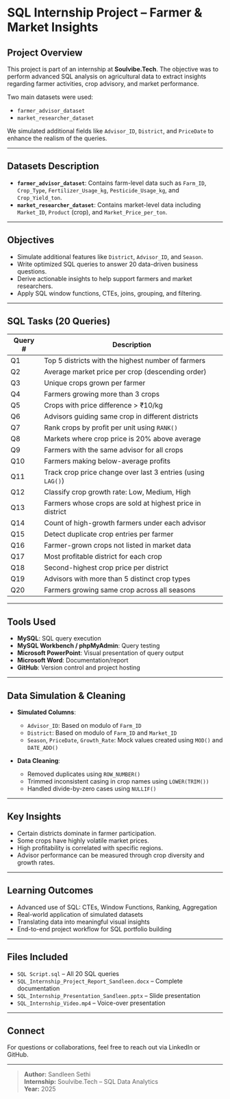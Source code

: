 # SQL Internship Project – Farmer & Market Insights

##  Project Overview
This project is part of an internship at **Soulvibe.Tech**. The objective was to perform advanced SQL analysis on agricultural data to extract insights regarding farmer activities, crop advisory, and market performance.

Two main datasets were used:
- `farmer_advisor_dataset`
- `market_researcher_dataset`

We simulated additional fields like `Advisor_ID`, `District`, and `PriceDate` to enhance the realism of the queries.

---

##  Datasets Description

- **`farmer_advisor_dataset`**: Contains farm-level data such as `Farm_ID`, `Crop_Type`, `Fertilizer_Usage_kg`, `Pesticide_Usage_kg`, and `Crop_Yield_ton`.
- **`market_researcher_dataset`**: Contains market-level data including `Market_ID`, `Product` (crop), and `Market_Price_per_ton`.

---

##  Objectives

- Simulate additional features like `District`, `Advisor_ID`, and `Season`.
- Write optimized SQL queries to answer 20 data-driven business questions.
- Derive actionable insights to help support farmers and market researchers.
- Apply SQL window functions, CTEs, joins, grouping, and filtering.

---

##  SQL Tasks (20 Queries)

| Query # | Description |
|---------|-------------|
| Q1 | Top 5 districts with the highest number of farmers |
| Q2 | Average market price per crop (descending order) |
| Q3 | Unique crops grown per farmer |
| Q4 | Farmers growing more than 3 crops |
| Q5 | Crops with price difference > ₹10/kg |
| Q6 | Advisors guiding same crop in different districts |
| Q7 | Rank crops by profit per unit using `RANK()` |
| Q8 | Markets where crop price is 20% above average |
| Q9 | Farmers with the same advisor for all crops |
| Q10 | Farmers making below-average profits |
| Q11 | Track crop price change over last 3 entries (using `LAG()`) |
| Q12 | Classify crop growth rate: Low, Medium, High |
| Q13 | Farmers whose crops are sold at highest price in district |
| Q14 | Count of high-growth farmers under each advisor |
| Q15 | Detect duplicate crop entries per farmer |
| Q16 | Farmer-grown crops not listed in market data |
| Q17 | Most profitable district for each crop |
| Q18 | Second-highest crop price per district |
| Q19 | Advisors with more than 5 distinct crop types |
| Q20 | Farmers growing same crop across all seasons |

---

##  Tools Used

- **MySQL**: SQL query execution
- **MySQL Workbench / phpMyAdmin**: Query testing
- **Microsoft PowerPoint**: Visual presentation of query output
- **Microsoft Word**: Documentation/report
- **GitHub**: Version control and project hosting

---

##  Data Simulation & Cleaning

- **Simulated Columns**:
  - `Advisor_ID`: Based on modulo of `Farm_ID`
  - `District`: Based on modulo of `Farm_ID` and `Market_ID`
  - `Season`, `PriceDate`, `Growth_Rate`: Mock values created using `MOD()` and `DATE_ADD()`

- **Data Cleaning**:
  - Removed duplicates using `ROW_NUMBER()`
  - Trimmed inconsistent casing in crop names using `LOWER(TRIM())`
  - Handled divide-by-zero cases using `NULLIF()`

---

##  Key Insights

- Certain districts dominate in farmer participation.
- Some crops have highly volatile market prices.
- High profitability is correlated with specific regions.
- Advisor performance can be measured through crop diversity and growth rates.

---

##  Learning Outcomes

- Advanced use of SQL: CTEs, Window Functions, Ranking, Aggregation
- Real-world application of simulated datasets
- Translating data into meaningful visual insights
- End-to-end project workflow for SQL portfolio building

---

##  Files Included

- `SQL Script.sql` – All 20 SQL queries
- `SQL_Internship_Project_Report_Sandleen.docx` – Complete documentation
- `SQL_Internship_Presentation_Sandleen.pptx` – Slide presentation
- `SQL_Internship_Video.mp4` – Voice-over presentation 

---

##  Connect

For questions or collaborations, feel free to reach out via LinkedIn or GitHub.

---

> **Author:** Sandleen Sethi  
> **Internship:** Soulvibe.Tech – SQL Data Analytics  
> **Year:** 2025
